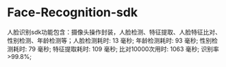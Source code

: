 # Face-Recognition-sdk
人脸识别sdk功能包含：摄像头操作封装，人脸检测、特征提取、人脸特征比对、性别检测、年龄检测等；人脸检测耗时: 13 毫秒; 年龄检测耗时: 93 毫秒; 性别检测耗时: 79 毫秒; 特征提取耗时: 109 毫秒; 比对10000次用时: 1063 毫秒; 识别率>99.8%;
